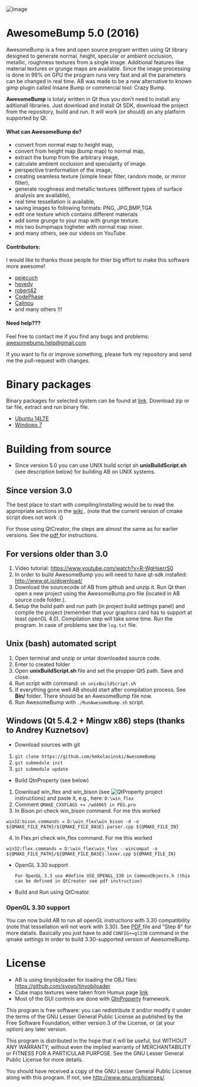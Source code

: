 ![Image](https://github.com/kmkolasinski/AwesomeBump/blob/master/Sources/resources/promo/githubimage5.jpg)


AwesomeBump 5.0 (2016)
====================

AwesomeBump is a free and open source program written using Qt library designed to generate normal, height, specular or ambient occlusion, metallic, roughness textures from a single image. Additional features like material textures or grunge maps are available. Since the image processing is done in 99% on GPU the program runs very fast and all the parameters can be changed in real time. AB was made to be a new alternative to known gimp plugin called Insane Bump or commercial tool: Crazy Bump.

**AwesomeBump** is totaly written in Qt thus you don’t need to install any aditionall libraries. Just download and install Qt SDK, download the project from the repository, build and run. It will work (or should) on any platform supported by Qt.

#### What can AwesomeBump do?

* convert from normal map to height map,
* convert from height map (bump map) to normal map,
* extract the bump from the arbitrary image,
* calculate ambient occlusion and specularity of image.
* perspective tranformation of the image,
* creating seamless texture (simple linear filter, random mode, or mirror filter),
* generate roughness and metallic textures (different types of surface analysis are available),
* real time tessellation is available,
* saving images to following formats: PNG, JPG,BMP,TGA
* edit one texture which contains different materials
* add some grunge to your map with grunge texture.
* mix two bumpmaps togheter with normal map mixer.
* and many others, see our videos on YouTube

#### Contributors:
I would like to thanks those people for thier big effort to make this software more awesome!

* [ppiecuch](https://github.com/ppiecuch)
* [hevedy](https://github.com/Hevedy)
* [robert42](https://github.com/Robert42)
* [CodePhase](https://github.com/CodePhase)
* [Calinou](https://github.com/Calinou)
* and many others !!!

#### Need help???
Feel free to contact me if you find any bugs and problems: <awesomebump.help@gmail.com>

If you want to fix or improve something, please fork my repository and send me the pull-request with changes.

Binary packages
============
Binary packages for selected system can be found at [link](https://github.com/kmkolasinski/AwesomeBump/releases). Download zip or tar file, extract and run binary file.

* [Ubuntu 14LTE](https://github.com/kmkolasinski/AwesomeBump/releases/tag/Linuxv5.0)
* [Windows 7](https://github.com/kmkolasinski/AwesomeBump/releases/tag/Winx32v5.0)

Building from source
============
* Since version 5.0 you can use UNIX build script sh **unixBuildScript.sh** (see description below) for building AB on UNIX systems. 
 

Since version 3.0
-----------------

The best place to start with compiling/installing would be to read the appropriate sections in the [wiki ](https://github.com/kmkolasinski/AwesomeBump/wiki). (note that the current version of cmake script does not work :()

For those using QtCreator, the steps are almost the same as for earlier versions.
See the [pdf ](https://github.com/kmkolasinski/AwesomeBump/releases/download/BuildingAB/BuildingInstruction.pdf) for instructions.

For versions older than 3.0
---------------------------

1. Video tutorial: https://www.youtube.com/watch?v=R-WgHserrS0
2. In order to build AwesomeBump you will need to have qt-sdk installed: http://www.qt.io/download/
3. Download the sourcecode of AB from github and unzip it. Run Qt then open a new project using the AwesomeBump.pro file (located in AB source code folder.).
4. Setup the build path and run path (in project build settings panel) and compile the project (remember that your graphics card has to support at least openGL 4.0). Compilation step will take some time. Run the program. In case of problems see the `log.txt` file.

Unix (bash) automated script
-------------------------

1. Open terminal and unzip or untar downloaded source code.
2. Enter to created folder
3. Open **unixBuildScript.sh** file and set the propper Qt5 path. Save and close.
4. Run script with command: `sh unixBuildScript.sh`
5. If everything gone well AB should start after compilation process. See **Bin/** folder. There should be an AwesomeBump file now.
6. Run AwesomeBump with `./RunAwesomeBump.sh` script. 

Windows (Qt 5.4.2 + Mingw x86) steps (thanks to Andrey Kuznetsov)
-------------------------

* Download sources with git
 1. `git clone https://github.com/kmkolasinski/AwesomeBump`
 2. `git submodule init`
 3. `git submodule update`

* Build QtnProperty (see below)
 1. Download win_flex and win_bison (see ![QtProperty](https://github.com/kmkolasinski/QtnProperty/tree/af948d54ad25755609cdcaf6f15cb58302ee8b91) project instructions) and paste it, e.g., here: `D:\win_flex`
 2. Comment `QMAKE_CXXFLAGS += /wd4065 in PEG.pro`
 3. In Bison.pri check win_bison command. For me this worked
 ```
 win32:bison.commands = D:\win_flex\win_bison -d -o ${QMAKE_FILE_PATH}/${QMAKE_FILE_BASE}.parser.cpp ${QMAKE_FILE_IN}
 ```
 4. In Flex.pri check win_flex command. For me this worked
 ```
 win32:flex.commands = D:\win_flex\win_flex --wincompat -o ${QMAKE_FILE_PATH}/${QMAKE_FILE_BASE}.lexer.cpp ${QMAKE_FILE_IN}
 ```
* OpenGL 3.30 support

  `For OpenGL 3.3 use #define USE_OPENGL_330 in CommonObjects.h (this can be defined in QtCreator see pdf instruction)`
  
* Build and Run using QtCreator.

### OpenGL 3.30 support

You can now build AB to run all openGL instructions with 3.30 compatibility (note that tessellation will not work with 3.30). See [PDF ](https://github.com/kmkolasinski/AwesomeBump/releases/download/BuildingAB/BuildingInstruction.pdf) file and "Step 8" for more datails. Basically you just have to add `CONFIG+=gl330` command in the qmake settings in order to build 3.30-supported version of AwesomeBump.

License
=======

 * AB is using tinyobjloader for loading the OBJ files: https://github.com/syoyo/tinyobjloader
 * Cube maps textures were taken from Humus page [link](http://www.humus.name/index.php?page=Textures)
 * Most of the GUI controls are done with  [QtnProperty](https://github.com/lexxmark/QtnProperty) framework.


This program is free software: you can redistribute it and/or modify
it under the terms of the GNU Lesser General Public License as published by
the Free Software Foundation, either version 3 of the License, or
(at your option) any later version.

This program is distributed in the hope that it will be useful,
but WITHOUT ANY WARRANTY; without even the implied warranty of
MERCHANTABILITY or FITNESS FOR A PARTICULAR PURPOSE. See the
GNU Lesser General Public License for more details.

You should have received a copy of the GNU Lesser General Public License
along with this program. If not, see <http://www.gnu.org/licenses/>.
